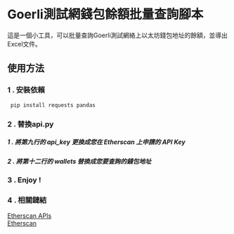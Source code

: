 # Goerli測試網錢包餘額批量查詢腳本
這是一個小工具，可以批量查詢Goerli測試網絡上以太坊錢包地址的餘額，並導出Excel文件。
## 使用方法  
### 1 . 安裝依賴
``` pip install requests pandas```

### 2 . 替換api.py
##### 1 . 將第九行的 api_key 更換成您在 Etherscan 上申請的 API Key
##### 2 . 將第十二行的 wallets 替換成您要查詢的錢包地址
### 3 . Enjoy !
### 4 . 相關鏈結
[Etherscan APIs](https://etherscan.io/apis)  
[Etherscan](https://etherscan.io)
